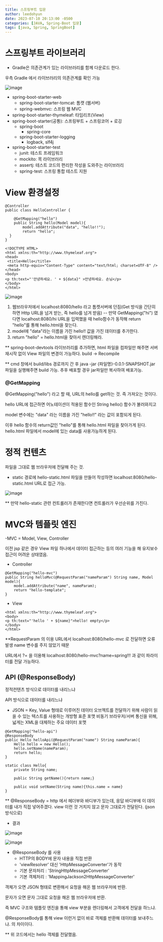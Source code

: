 ```yaml
---
title: 스프링부트 입문
author: leedohyun
date: 2023-07-10 20:13:00 -0500
categories: [JAVA, Spring-Boot 입문]
tags: [java, Spring, SpringBoot]
---
```


# 스프링부트 라이브러리

- Gradle은 의존관계가 있는 라이브러리를 함께 다운로드 한다.

우측 Gradle 에서 라이브러리의 의존관계를 확인 가능

![image](https://user-images.githubusercontent.com/90108877/211629581-91fed919-b3d6-440a-a67f-1a192b50cb4a.png)

- spring-boot-starter-web
	- spring-boot-starter-tomcat: 톰캣 (웹서버)
	- spring-webmvc: 스프링 웹 MVC
- spring-boot-starter-thymeleaf: 타임리프(View)
- spring-boot-starter(공통): 스프링부트 + 스프링코어 + 로깅
	- spring-boot
		- spring-core
	- spring-boot-starter-logging
		- logback, slf4j
- spring-boot-starter-test
	- junit: 테스트 프레임워크
	- mockito: 목 라이브러리
	- assertj: 테스트 코드의 편리한 작성을 도와주는 라이브러리
	- spring-test: 스프링 통합 테스트 지원

# View 환경설정

```
@Controller  
public class HelloController {  
  
    @GetMapping("hello")  
    public String hello(Model model){  
        model.addAttribute("data", "hello!!");  
	    return "hello";  
  }  
}
```

```
<!DOCTYPE HTML>  
<html xmlns:th="http://www.thymeleaf.org">  
<head>  
 <title>Hello</title>  
 <meta http-equiv="Content-Type" content="text/html; charset=UTF-8" />  
</head>  
<body>  
<p th:text="'안녕하세요. ' + ${data}" >안녕하세요. 손님</p>  
</body>  
</html>
```
![image](https://user-images.githubusercontent.com/90108877/211630157-53d09004-b21d-4c45-a73f-0dcb150d292e.png)
1. 웹브라우저에서 localhost:8080/hello 라고 톰켓서버에 던짐(Get 방식을 간단히 하면 Http URL을 넘겨 받는, 즉 hello를 넘겨 받음)
-- 만약 GetMapping("hi") 였다면 localhost:8080/hi URL을 입력했을 때 hello함수가 동작해 return "hello"를 통해 hello.html을 찾는다.
2. model에 "data"라는 이름을 가진 hello!! 값을 가진 데이터를 추가한다.
3. return "hello" = hello.html을 찾아서 렌더링해라.

** spring-boot-devtools 라이브러리를 추가하면, html 파일을 컴파일만 해주면 서버 재시작 없이 View 파일의 변경이 가능하다.
build -> Recompile

** cmd 창에서 build/libs 경로까지 간 후
java -jar {파일명}-0.0.1-SNAPSHOT.jar 파일을 실행해주면 build 가능.
추후 배포할 경우 jar파일만 복사하여 배포가능.

### @GetMapping

@GetMapping("hello") 라고 할 때, URL의 hello를 get하는 것. 즉 가져오는 것이다. 

hello URL에 접근하면 어노테이션이 적용된 함수인 String hello() 함수가 불러와지고

model 변수에는 "data" 라는 이름을 가진 "hello!!" 라는 값이 포함되게 된다.

이후 hello 함수의 return값인 "hello"를 통해 hello.html 파일을 찾아가게 된다. hello.html 파일에서 model에 있는 data를 사용가능하게 된다.


# 정적 컨텐츠

파일을 그대로 웹 브라우저에 전달해 주는 것.
- static 경로에 hello-static.html 파일을 만들어 작성하면
localhost:8080/hello-static.html URL로 접근 가능.

![image](https://user-images.githubusercontent.com/90108877/211630767-5036ed2b-cefc-4b18-8de3-3f393e212ea1.png)

** 만약 hello-static 관련 컨트롤러가 존재한다면 컨트롤러가 우선순위를 가진다.

# MVC와 템플릿 엔진

-MVC = Model, View, Controller

이전 jsp 같은 경우 View 파일 하나에서 데이터 접근하는 등의 여러 기능을 해 유지보수 접근이 어려운 상태였음.

- Controller

```
@GetMapping("hello-mvc")  
public String helloMvc(@RequestParam("nameParam") String name, Model model){  
    model.addAttribute("name", nameParam);  
    return "hello-template";  
}
```

- View

```
<html xmlns:th="http://www.thymeleaf.org">  
<body>  
<p th:text="'hello ' + ${name}">hello! empty</p>  
</body>  
</html>
```


**RequestParam 의 이용
URL에서 localhost:8080/hello-mvc 로 전달하면 오류발생
name 변수를 주지 않았기 때문

URL에서 ?= 을 이용해 localhost:8080/hello-mvc?name=spring!!! 과 같이 파라미터를 전달 가능하다.

## API (@ResponseBody)

정적컨텐츠 방식으로 데이터를 내리느냐

API 방식으로 데이터를 내리느냐


- JSON = Key, Value 형태로 이루어진 데이터 오브젝트를 전달하기 위해 사람이 읽을 수 있는 텍스트를 사용하는 개방형 표준 포맷
비동기 브라우저/서버 통신을 위해, 넓게는 XML을 대체하는 주요 데이터 포맷

```
@GetMapping("hello-api")  
@ResponseBody  
public Hello helloApi(@RequestParam("name") String nameParam){  
    Hello hello = new Hello();  
	hello.setName(nameParam);  
    return hello;  
}  
  
static class Hello{  
    private String name;  
  
	public String getName(){return name;}  
	
    public void setName(String name){this.name = name}  
}
```

** @ResponseBody = http 에서 헤더부와 바디부가 있는데, 응답 바디부에 이 데이터를 내가 직접 넣어주겠다. view 이런 것 거치지 않고 문자 그대로가 전달된다. (json 방식으로)

- 결과 

![image](https://user-images.githubusercontent.com/90108877/211633533-d0439c52-9292-4f22-bdb5-c7aecf3e537a.png)

![image](https://user-images.githubusercontent.com/90108877/211634442-db83130f-42bb-4195-a7ef-2bed229f2bd4.png)

- @ResponseBody 를 사용
	- HTTP의 BODY에 문자 내용을 직접 반환
	- 'viewResolver' 대신 'HttpMessageConverter'가 동작
	- 기본 문자처리 : 'StringHttpMessageConverter'
	- 기본 객체처리 : 'MappingJackson2HttpMessageConverter'
	
	
객체가 오면 JSON 형태로 변환해서 요청을 해온 웹 브라우저에 반환.

문자가 오면 문자 그대로 요청을 해온 웹 브라우저에 반환.

즉 MVC 구조와 템플릿 엔진을 통해 view 부분을 렌더링해서 고객에게 전달을 하느냐.

@ResponseBody를 통해 view 이런거 없이 바로 객체를 반환해 데이터를 보내주느냐. 의 차이이다.

** 위 코드에서는 hello 객체를 전달했음.